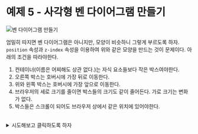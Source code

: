 # 예제 5 - 사각형 벤 다이어그램 만들기
![벤 다이어그램 만들기](https://drive.google.com/uc?export=view&id=1BmQT37WfcCDF-bNTvKqzzWLRgd0s3ZLn)

엄밀히 따지면 벤 다이어그램은 아니지만, 모양이 비슷하니 그렇게 부르도록 하자. `position` 속성과 `z-index` 속성을 이용하여 위와 같은 모양을 만드는 것이 문제이다. 아래의 조건을 따라야한다.

1. 컨테이너(이름은 어찌해도 상관 없다.)는 자식 요소들보다 작은 박스여야한다.
2. 오른쪽 박스는 호버시에 가장 뒤로 이동한다.
3. 위와 왼쪽 박스는 호버시에 가장 앞으로 이동한다.
4. 브라우저의 세로 크기를 줄이면 박스들의 크기도 같이 줄어든다. 가로 크기는 변화가 없다.
5. 박스들은 스크롤이 되어도 브라우저 상에서 같은 위치에 있어야한다.

<br>

<details>
  <summary>시도해보고 클릭하도록 하자</summary>

```css
* {
  padding: 0;
  margin: 0;
}

div.outer {
  width: 5vh;
  height: 5vh;
  position: fixed;
  left: calc((100% - 5vh)/2);
  top: calc((100vh - 5vh)/2);
}

div.outer div {
  width: calc(5vh * 5);
  height: calc(5vh * 5);
  color: #ffffff;
  position: absolute;
  text-align: center;
  line-height: calc(5vh * 5);
}

div.outer div.top {
  background-color: blue;
  bottom: 0;
  left: calc((100% - (5vh * 5))/2);
}

div.outer div.left {
  background-color: greenyellow;
  color: #333333;
  right: 0;
  z-index: -1;
}

div.outer div.right {
  background-color: magenta;
}

div.outer div.right:hover {
  z-index: -2;
}

div.outer div.top:hover,
div.outer div.left:hover {
  z-index: 3;
}

p {
  font-size: 2rem;
  text-align: justify;
  word-break: break-all;
}
```

```html
<div class="outer">
  <div class="top">위</div>
  <div class="left">좌</div>
  <div class="right">우</div>
</div>
<p>
  여기에는 어떤 텍스트를 넣든 스크롤이 되게끔만 만들어보자
</p>
```
</details>